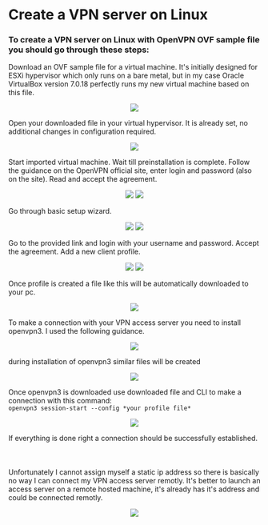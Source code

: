 # Create a VPN server on Linux
### To create a VPN server on Linux with OpenVPN OVF sample file you should go through these steps:
Download an OVF sample file for a virtual machine. It's initially designed for ESXi hypervisor which only runs on a bare metal, but in my case Oracle VirtualBox version 7.0.18
perfectly runs my new virtual machine based on this file.

<p align="center">
<img src="https://github.com/user-attachments/assets/4fa39a2a-425f-41dc-bc81-18e1564fdfbc">
</p>

Open your downloaded file in your virtual hypervisor. It is already set, no additional changes in configuration required.


<p align="center">
<img src="https://github.com/user-attachments/assets/32aeb6fd-fbfa-4b54-a15a-8f737250c675">
</p>

Start imported virtual machine. Wait till preinstallation is complete. Follow the guidance on the OpenVPN official site, enter login and password (also on the site). Read and accept the agreement.

<p align="center">
<img src="https://github.com/user-attachments/assets/800271ec-17fd-4f06-a139-9fc9d3dc3730">
<img src="https://github.com/user-attachments/assets/8fce734c-53ff-4f61-a5c5-ddd68df2cc7a">
</p>

Go through basic setup wizard.

<p align="center">
<img src="https://github.com/user-attachments/assets/0e2ae27b-80e7-4da8-a3d7-9913a45c4fc1">
<img src="https://github.com/user-attachments/assets/45e10b2a-9d4b-4b84-884f-37a41cadd8dc">
</p>

Go to the provided link and login with your username and password. Accept the agreement. Add a new client profile.

<p align="center">
<img src="https://github.com/user-attachments/assets/b6f8ba5c-465e-40f6-b84b-91931286517b">
<img src="https://github.com/user-attachments/assets/287a4cb4-b3f3-4fd0-9edb-0c58680a1bd1">
</p>

Once profile is created a file like this will be automatically downloaded to your pc.

<p align="center">
<img src="https://github.com/user-attachments/assets/8bc5bc62-cf1e-4894-858c-efec4332e4c0">
</p>

To make a connection with your VPN access server you need to install openvpn3. I used the following guidance.

<p align="center">
<img src="https://github.com/user-attachments/assets/ff7dbf40-9122-4396-ab98-8f8cedf1667a">
</p>

during installation of openvpn3 similar files will be created

<p align="center">
<img src="https://github.com/user-attachments/assets/44bdec92-72c0-42aa-bb2a-b2b90384c75b">
</p>

Once openvpn3 is downloaded use downloaded file and CLI to make a connection with this command: <br>
`openvpn3 session-start --config *your profile file*`

<p align="center">
<img src="https://github.com/user-attachments/assets/e6f53256-77ef-4ea9-8a0c-2c1976e96c54">
</p>

If everything is done right a connection should be successfully established.
<br>
<br>
<br>
<br>
Unfortunately I cannot assign myself a static ip address so there is basically no way I can connect my VPN access server remotly. It's better to launch an access server on a remote hosted machine, it's already has it's address and could be connected remotly.

<p align="center">
<img src="https://github.com/user-attachments/assets/a968c99c-9d74-4ab4-9ae9-4dac874c2d19">
</p>

